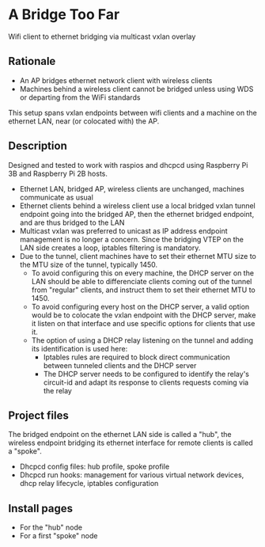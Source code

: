 # A Bridge Too Far
Wifi client to ethernet bridging via multicast vxlan overlay

## Rationale
 - An AP bridges ethernet network client with wireless clients
 - Machines behind a wireless client cannot be bridged unless using WDS or departing from the WiFi standards
 
 This setup spans vxlan endpoints between wifi clients and a machine on the ethernet LAN, near (or colocated with) the AP.
 
## Description
Designed and tested to work with raspios and dhcpcd using Raspberry Pi 3B and Raspberry Pi 2B hosts.

  - Ethernet LAN, bridged AP, wireless clients are unchanged, machines communicate as usual
  - Ethernet clients behind a wireless client use a local bridged vxlan tunnel endpoint going into the bridged AP, then the ethernet bridged endpoint, and are thus bridged to the LAN
  - Multicast vxlan was preferred to unicast as IP address endpoint management is no longer a concern. Since the bridging VTEP on the LAN side creates a loop, iptables filtering is mandatory.
  - Due to the tunnel, client machines have to set their ethernet MTU size to the MTU size of the tunnel, typically 1450. 
    - To avoid configuring this on every machine, the DHCP server on the LAN should be able to differenciate clients coming out of the tunnel from "regular" clients, and instruct them to set their ethernet MTU to 1450.
    - To avoid configuring every host on the DHCP server, a valid option would be to colocate the vxlan endpoint with the DHCP server, make it listen on that interface and use specific options for clients that use it.
    - The option of using a DHCP relay listening on the tunnel and adding its identification is used here:
       - Iptables rules are required to block direct communication between tunneled clients and the DHCP server
       - The DHCP server needs to be configured to identify the relay's circuit-id and adapt its response to clients requests coming via the relay
       
## Project files
The bridged endpoint on the ethernet LAN side is called a "hub", the wireless endpoint bridging its ethernet interface for remote clients is called a "spoke".

 - Dhcpcd config files: hub profile, spoke profile
 - Dhcpcd run hooks: management for various virtual network devices, dhcp relay lifecycle, iptables configuration
 
 ## Install pages
  - For the "hub" node
  - For a first "spoke" node
  
